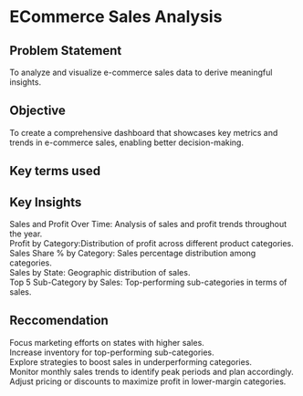 
# ECommerce Sales Analysis




## Problem Statement
To analyze and visualize e-commerce sales data to derive meaningful insights.
## Objective
To create a comprehensive dashboard that showcases key metrics and trends in e-commerce sales, enabling better decision-making.
## Key terms used
## Key Insights
Sales and Profit Over Time: Analysis of sales and profit trends throughout the year.  
Profit by Category:Distribution of profit across different product categories.  
Sales Share % by Category: Sales percentage distribution among categories.  
Sales by State: Geographic distribution of sales.  
Top 5 Sub-Category by Sales: Top-performing sub-categories in terms of sales.
## Reccomendation
Focus marketing efforts on states with higher sales.  
Increase inventory for top-performing sub-categories.  
Explore strategies to boost sales in underperforming categories.  
Monitor monthly sales trends to identify peak periods and plan accordingly.  
Adjust pricing or discounts to maximize profit in lower-margin categories.  

